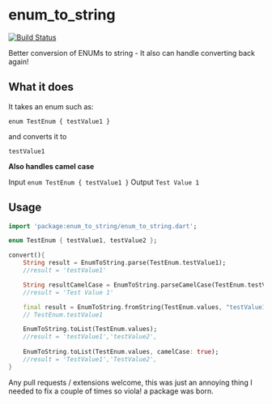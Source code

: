 # enum_to_string

[![Build Status](https://travis-ci.org/rknell/flutterEnumsToString.svg?branch=master)](https://travis-ci.org/rknell/flutterEnumsToString)

Better conversion of ENUMs to string - It also can handle converting back again!

## What it does

It takes an enum such as:

`enum TestEnum { testValue1 }`

and converts it to

`testValue1`

**Also handles camel case**

Input `enum TestEnum { testValue1 }`
Output `Test Value 1`

## Usage

```dart
import 'package:enum_to_string/enum_to_string.dart';

enum TestEnum { testValue1, testValue2 };

convert(){
    String result = EnumToString.parse(TestEnum.testValue1);
    //result = 'testValue1'

    String resultCamelCase = EnumToString.parseCamelCase(TestEnum.testValue1);
    //result = 'Test Value 1'

    final result = EnumToString.fromString(TestEnum.values, "testValue1");
    // TestEnum.testValue1

    EnumToString.toList(TestEnum.values);
    //result = 'testValue1','testValue2',
    
    EnumToString.toList(TestEnum.values, camelCase: true);
    //result = 'TestValue1','TestValue2',
}
```

Any pull requests / extensions welcome, this was just an annoying thing I needed to fix a couple of times so viola! a package was born.
